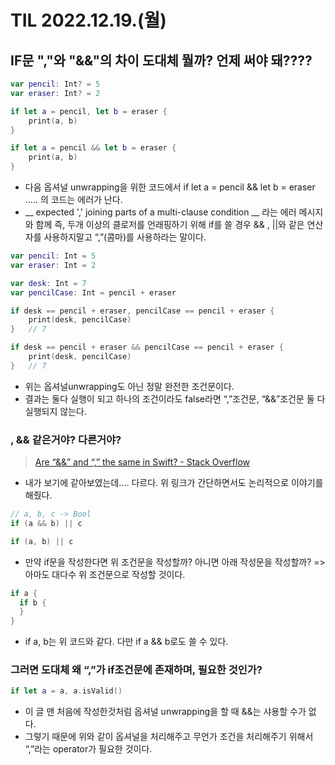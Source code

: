 # TIL 2022.12.19.(월)
## IF문 ","와 "&&"의 차이 도대체 뭘까? 언제 써야 돼????
```swift
var pencil: Int? = 5
var eraser: Int? = 2

if let a = pencil, let b = eraser {
    print(a, b)
}

if let a = pencil && let b = eraser {
    print(a, b)
}
```
* 다음 옵셔널 unwrapping을 위한 코드에서  if let a = pencil && let b = eraser …..  의 코드는 에러가 난다.
* __ expected ',' joining parts of a multi-clause condition __ 라는 에러 메시지와 함께 즉, 두개 이상의 클로저를 언래핑하기 위해 if를 쓸 경우 && , ||와 같은 연산자를 사용하지말고 “,”(콤마)를 사용하라는 말이다.

```swift
var pencil: Int = 5
var eraser: Int = 2

var desk: Int = 7
var pencilCase: Int = pencil + eraser

if desk == pencil + eraser, pencilCase == pencil + eraser {
    print(desk, pencilCase)
}	// 7

if desk == pencil + eraser && pencilCase == pencil + eraser {
    print(desk, pencilCase)
}	// 7
```
* 위는 옵셔널unwrapping도 아닌 정말 완전한 조건문이다.
* 결과는 둘다 실행이 되고 하나의 조건이라도 false라면 “,”조건문, “&&”조건문 둘 다 실행되지 않는다.

### , && 같은거야? 다른거야?
> [Are “&&” and “,” the same in Swift? - Stack Overflow](https://stackoverflow.com/questions/43366994/are-and-the-same-in-swift)  

* 내가 보기에 같아보였는데….  다르다.  위 링크가 간단하면서도 논리적으로 이야기를 해줬다.

```swift
// a, b, c -> Bool
if (a && b) || c

if (a, b) || c
```
* 만약 if문을 작성한다면 위 조건문을 작성할까? 아니면 아래 작성문을 작성할까? => 아마도 대다수 위 조건문으로 작성할 것이다.

```swift
if a {
  if b {
  }
}
```
* if a, b는 위 코드와 같다. 다만 if a && b로도 쓸 수 있다.

### 그러면 도대체 왜 “,”가 if조건문에 존재하며, 필요한 것인가?
```swift
if let a = a, a.isValid()
```
* 이 글 맨 처음에 작성한것처럼 옵셔널 unwrapping을 할 때 &&는 샤용할 수가 없다.
* 그렇기 때문에 위와 같이 옵셔널을 처리해주고 무언가 조건을 처리해주기 위해서 “,”라는 operator가 필요한 것이다.